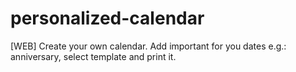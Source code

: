 # personalized-calendar
[WEB] Create your own calendar. Add important for you dates e.g.: anniversary, select template and print it.

